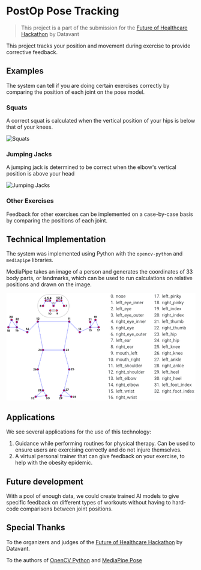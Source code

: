 # PostOp Pose Tracking

> This project is a part of the submission for the [Future of Healthcare Hackathon](https://futureofhealthcare.devpost.com/) by Datavant

This project tracks your position and movement during exercise to provide corrective feedback. 

## Examples

The system can tell if you are doing certain exercises correctly by comparing the position of each joint on the pose model.

### Squats 

A correct squat is calculated when the vertical position of your hips is below that of your knees.

![Squats](./squat.gif)

### Jumping Jacks

A jumping jack is determined to be correct when the elbow's vertical position is above your head

![Jumping Jacks](./jacks.gif)

### Other Exercises

Feedback for other exercises can be implemented on a case-by-case basis by comparing the positions of each joint.

## Technical Implementation

The system was implemented using Python with the `opencv-python` and `mediapipe` libraries.

MediaPipe takes an image of a person and generates the coordinates of 33 body parts, or landmarks, which can be used to run calculations on relative positions and drawn on the image.

[![MediaPipe Landmark Model](./landmarks.png)](https://google.github.io/mediapipe/solutions/pose.html#pose-landmark-model-blazepose-ghum-3d)

## Applications

We see several applications for the use of this technology:

1. Guidance while performing routines for physical therapy. Can be used to ensure users are exercising correctly and do not injure themselves.
2. A virtual personal trainer that can give feedback on your exercise, to help with the obesity epidemic.

## Future development

With a pool of enough data, we could create trained AI models to give specific feedback on different types of workouts without having to hard-code comparisons between joint positions.

## Special Thanks

To the organizers and judges of the [Future of Healthcare Hackathon](https://futureofhealthcare.devpost.com/) by Datavant. 

To the authors of [OpenCV Python](https://docs.opencv.org/4.x/) and [MediaPipe Pose](https://google.github.io/mediapipe/solutions/pose)
